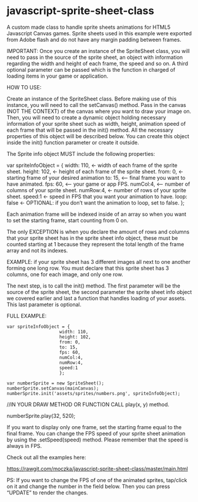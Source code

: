 # javascript-sprite-sheet-class
A custom made class to handle sprite sheets animations for HTML5 Javascript Canvas games. Sprite sheets used in this example were exported from Adobe flash and do not have any margin padding between frames.

IMPORTANT:
 Once you create an instance of the SpriteSheet class, you will need to pass in the source of the sprite sheet, an object with information regarding the width and height of each frame, the speed and so on. A third optional parameter can be passed which is the function in charged of loading items in your game or application.

HOW TO USE:

Create an instance of the SpriteSheet class. Before making use of this instance, you will need to call the setCanvas() method. Pass in the canvas (NOT THE CONTEXT) of the canvas where you want to draw your image on. Then, you will need to create a dynamic object holding necessary information of your sprite sheet such as width, height, animation speed of each frame that will be passed in the init() method. All the necessary properties of this object will be described below. You can create this object inside the init() function parameter or create it outside. 

The Sprite info object MUST include the following properties:

var spriteInfoObject = {
                        width: 110, <- width of each frame of the sprite sheet.
                        height: 102, <- height of each frame of the sprite sheet.
                        from: 0, <- starting frame of your desired animation
                        to: 15,   <— final frame you want to have animated.
                        fps: 60,  <— your game or app FPS.
                        numCol:4, <— number of columns of your sprite sheet. 
                        numRow:4, <- number of rows of your sprite sheet.
                        speed:1  <- speed in FPS that you want your animation to have.
			loop: false <- OPTIONAL: if you don’t want the animation to loop, 					set to false.
                        };

Each animation frame will be indexed inside of an array so when you want to set the starting frame, start counting from 0 on. 

The only EXCEPTION is when you declare the amount of rows and columns that your sprite sheet has in the sprite sheet info object, these must be counted starting at 1 because they represent the total length of the frame array and not its indexes. 

EXAMPLE: if your sprite sheet has 3 different images all next to one another forming one long row. You must declare that this sprite sheet has 3 columns, one for each image, and only one row.

The next step, is to call the init() method. The first parameter will be the source of the sprite sheet, the second parameter the sprite sheet info object we covered earlier and last a function that handles loading of your assets. This last parameter is optional.

FULL EXAMPLE: 

    var spriteInfoObject = {
                        width: 110,
                        height: 102,
                        from: 0,
                        to: 15,
                        fps: 60,
                        numCol:4,
                        numRow:4,
                        speed:1
                        };

    var numberSprite = new SpriteSheet();
    numberSprite.setCanvas(mainCanvas);
    numberSprite.init('assets/sprites/numbers.png', spriteInfoObject);

   //IN YOUR DRAW METHOD OR FUNCTION CALL play(x, y) method.
  
   numberSprite.play(32, 520);





If you want to display only one frame, set the starting frame equal to the final frame. You can change the FPS speed of your sprite sheet animation by using the .setSpeed(speed) method. Please remember that the speed is always in FPS.

Check out all the examples here: 

 https://rawgit.com/moczka/javascript-sprite-sheet-class/master/main.html

PS: If you want to change the FPS of one of the animated sprites, tap/click on it and change the number in the field below. Then you can press “UPDATE” to render the changes.

